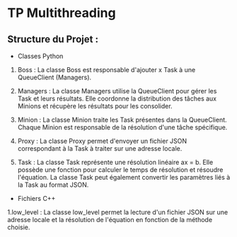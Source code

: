 # TP Multithreading 

## Structure du Projet : 

- Classes Python

1. Boss :
La classe Boss est responsable d'ajouter x Task à une QueueClient (Managers).

3. Managers :
La classe Managers utilise la QueueClient pour gérer les Task et leurs résultats. Elle coordonne la distribution des tâches aux Minions et récupère les résultats pour les consolider.

3. Minion :
La classe Minion traite les Task présentes dans la QueueClient. Chaque Minion est responsable de la résolution d'une tâche spécifique.

4. Proxy :
La classe Proxy permet d'envoyer un fichier JSON correspondant à la Task à traiter sur une adresse locale.

5. Task :
La classe Task représente une résolution linéaire ax = b. Elle possède une fonction pour calculer le temps de résolution et résoudre l'équation. La classe Task peut également convertir les paramètres liés à la Task au format JSON.

- Fichiers C++

1.low_level : La classe low_level permet la lecture d'un fichier JSON sur une adresse locale et la résolution de l'équation en fonction de la méthode choisie. 
